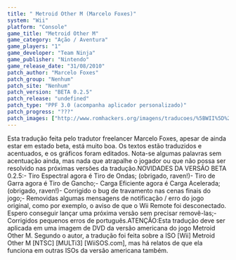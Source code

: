 ```yaml
---
title: " Metroid Other M (Marcelo Foxes)"
system: "Wii"
platform: "Console"
game_title: "Metroid Other M"
game_category: "Ação / Aventura"
game_players: "1"
game_developer: "Team Ninja"
game_publisher: "Nintendo"
game_release_date: "31/08/2010"
patch_author: "Marcelo Foxes"
patch_group: "Nenhum"
patch_site: "Nenhum"
patch_version: "BETA 0.2.5"
patch_release: "undefined"
patch_type: "PPF 3.0 (acompanha aplicador personalizado)"
patch_progress: "???"
patch_images: ["http://www.romhackers.org/imagens/traducoes/%5BWII%5D%20Metroid%20Other%20M%20-%20marcelofoxes%20-%201.jpg","http://www.romhackers.org/imagens/traducoes/%5BWII%5D%20Metroid%20Other%20M%20-%20marcelofoxes%20-%202.jpg","http://www.romhackers.org/imagens/traducoes/%5BWII%5D%20Metroid%20Other%20M%20-%20marcelofoxes%20-%203.jpg"]
---
```

Esta tradução feita pelo tradutor freelancer Marcelo Foxes, apesar de ainda estar em estado beta, está muito boa. Os textos estão traduzidos e acentuados, e os gráficos foram editados. Nota-se algumas palavras sem acentuação ainda, mas nada que atrapalhe o jogador ou que não possa ser resolvido nas próximas versões da tradução.NOVIDADES DA VERSÃO BETA 0.2.5:- Tiro Espectral agora é Tiro de Ondas; (obrigado, raven!)- Tiro de Garra agora é Tiro de Gancho;- Carga Eficiente agora é Carga Acelerada; (obrigado, raven!)- Corrigido o bug de travamento nas cenas finais do jogo;- Removidas algumas mensagens de notificação / erro do jogo original, como por exemplo, o aviso de que o Wii Remote foi desconectado. Espero conseguir lançar uma próxima versão sem precisar removê-las;- Corrigidos pequenos erros de português.ATENÇÃO:Esta tradução deve ser aplicada em uma imagem de DVD da versão americana do jogo Metroid Other M. Segundo o autor, a tradução foi feita sobre a ISO [Wii] Metroid Other M [NTSC] [MULTi3] [WiiSOS.com], mas há relatos de que ela funciona em outras ISOs da versão americana também.